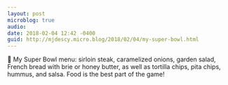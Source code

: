 ```yaml
---
layout: post
microblog: true
audio: 
date: 2018-02-04 12:42 -0400
guid: http://mjdescy.micro.blog/2018/02/04/my-super-bowl.html
---
```

🏈 My Super Bowl menu: sirloin steak, caramelized onions, garden salad, French bread with brie or honey butter, as well as tortilla chips, pita chips, hummus, and salsa. Food is the best part of the game!
